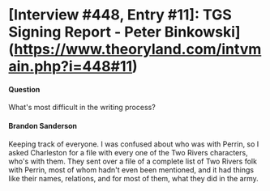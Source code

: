 # [Interview #448, Entry #11]: TGS Signing Report - Peter Binkowski](https://www.theoryland.com/intvmain.php?i=448#11)

#### Question

What's most difficult in the writing process?

#### Brandon Sanderson

Keeping track of everyone. I was confused about who was with Perrin, so I asked Charleston for a file with every one of the Two Rivers characters, who's with them. They sent over a file of a complete list of Two Rivers folk with Perrin, most of whom hadn't even been mentioned, and it had things like their names, relations, and for most of them, what they did in the army.

